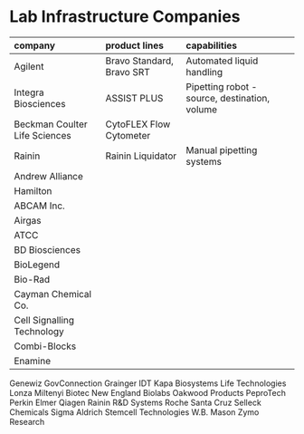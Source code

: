 # Lab Infrastructure Companies

|company|product lines|capabilities|
|:------|:------|:-----------|
|Agilent|Bravo Standard, Bravo SRT|Automated liquid handling|
|Integra Biosciences|ASSIST PLUS|Pipetting robot - source, destination, volume|
|Beckman Coulter Life Sciences|CytoFLEX Flow Cytometer||
|Rainin|Rainin Liquidator|Manual pipetting systems|
|Andrew Alliance|||
|Hamilton|||
|ABCAM Inc.|||
|Airgas|||
|ATCC|||
|BD Biosciences|||
|BioLegend|||
|Bio-Rad|||
|Cayman Chemical Co.|||
|Cell Signalling Technology|||
|Combi-Blocks|||
|Enamine|||
Genewiz
GovConnection
Grainger
IDT
Kapa Biosystems
Life Technologies
Lonza
Miltenyi Biotec
New England Biolabs
Oakwood Products
PeproTech
Perkin Elmer
Qiagen
Rainin
R&D Systems
Roche
Santa Cruz
Selleck Chemicals
Sigma Aldrich
Stemcell Technologies
W.B. Mason
Zymo Research
